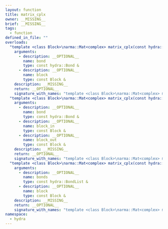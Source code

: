 ```yaml
---
layout: function
title: matrix_cplx
owner: __MISSING__
brief: __MISSING__
tags:
  - function
defined_in_file: ""
overloads:
  "template <class Block>\narma::Mat<complex> matrix_cplx(const hydra::Bond &, const Block &)":
    arguments:
      - description: __OPTIONAL__
        name: bond
        type: const hydra::Bond &
      - description: __OPTIONAL__
        name: block
        type: const Block &
    description: __MISSING__
    return: __OPTIONAL__
    signature_with_names: "template <class Block>\narma::Mat<complex> matrix_cplx(const hydra::Bond & bond, const Block & block)"
  "template <class Block>\narma::Mat<complex> matrix_cplx(const hydra::Bond &, const Block &, const Block &)":
    arguments:
      - description: __OPTIONAL__
        name: bond
        type: const hydra::Bond &
      - description: __OPTIONAL__
        name: block_in
        type: const Block &
      - description: __OPTIONAL__
        name: block_out
        type: const Block &
    description: __MISSING__
    return: __OPTIONAL__
    signature_with_names: "template <class Block>\narma::Mat<complex> matrix_cplx(const hydra::Bond & bond, const Block & block_in, const Block & block_out)"
  "template <class Block>\narma::Mat<complex> matrix_cplx(const hydra::BondList &, const Block &)":
    arguments:
      - description: __OPTIONAL__
        name: bonds
        type: const hydra::BondList &
      - description: __OPTIONAL__
        name: block
        type: const Block &
    description: __MISSING__
    return: __OPTIONAL__
    signature_with_names: "template <class Block>\narma::Mat<complex> matrix_cplx(const hydra::BondList & bonds, const Block & block)"
namespace:
  - hydra
---
```

